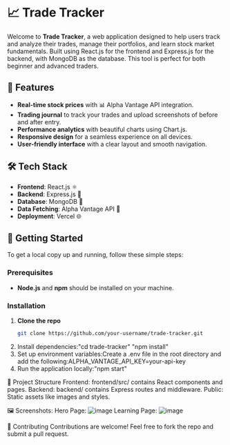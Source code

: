 # 📈 Trade Tracker

Welcome to **Trade Tracker**, a web application designed to help users track and analyze their trades, manage their portfolios, and learn stock market fundamentals. Built using React.js for the frontend and Express.js for the backend, with MongoDB as the database. This tool is perfect for both beginner and advanced traders.

## 🌟 **Features**
- **Real-time stock prices** with 📊 Alpha Vantage API integration.
- **Trading journal** to track your trades and upload screenshots of before and after entry.
- **Performance analytics** with beautiful charts using Chart.js.
- **Responsive design** for a seamless experience on all devices.
- **User-friendly interface** with a clear layout and smooth navigation.

## 🛠️ **Tech Stack**
- **Frontend**: React.js ⚛️
- **Backend**: Express.js 🚀
- **Database**: MongoDB 🍃
- **Data Fetching**: Alpha Vantage API 🔗
- **Deployment**: Vercel 🌐

## 🚀 **Getting Started**

To get a local copy up and running, follow these simple steps:

### **Prerequisites**
- **Node.js** and **npm** should be installed on your machine.

### **Installation**
1. **Clone the repo**  
   ```bash
   git clone https://github.com/your-username/trade-tracker.git

2) Install dependencies:"cd trade-tracker"
                         "npm install"
3) Set up environment variables:Create a .env file in the root directory and add the following:ALPHA_VANTAGE_API_KEY=your-api-key
4) Run the application locally:"npm start"

📂 Project Structure
Frontend: frontend/src/ contains React components and pages.
Backend: backend/ contains Express routes and middleware.
Public: Static assets like images and styles.

🖼️ Screenshots:
Hero Page: ![image](https://github.com/user-attachments/assets/1e54f508-e72b-4375-8455-0b4fb6f40f93)
Learning Page: ![image](https://github.com/user-attachments/assets/d559eb8b-a6c2-4d21-b838-a42d1da8e93c)

🤝 Contributing
Contributions are welcome! Feel free to fork the repo and submit a pull request.



